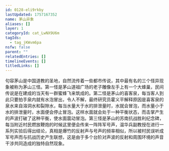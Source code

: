 ```yaml
---
id: 0128-eli9rkby
lastUpdated: 1757167352
name: 茅山异象
aliases: []
layer: 1
categoryId: cat_LwNX9U6m
tagIds:
  - tag_jKWvm6pa
nsfw: false
parent: ""
relatedEntries: []
timelineEvents: []
titledLinks: []
---
```


句容茅山是中国道教的圣地，自然流传着一些都市传说，其中最有名的三个怪异现象被称为茅山三怪。第一怪是茅山道祖广场的老子雕像左手上有一个大蜂巢，民间传说是在建成的当天有一群蜜蜂飞来筑成的。第二怪是茅山的喜客泉，每当客人到此只要拍手泉内就有水泡冒出，令人不解，最终研究员霍义平解释原因是喜客泉的泉水来自溶洞水和裂隙水，每当水量大于水的排泄量时，水就会冒泡，而水量小于水的排泄量时，水面便会停止冒泡。这样水面就会处于一种平衡状态，而击掌产生的声波打破了这种平衡，使水面震动冒泡。第三怪是茅山的苏南抗战胜利纪念碑，每当附近村民燃放鞭炮的时候这里便会传来一阵阵军号声，温华兵副教授在进行一系列实验后得出结论，真相是爆竹的反射声与号声的频率相似，所以被村民误听成军号声而与抗战历史产生联想，这是由于多个台阶对声波的反射和周围环境的声音干涉共同造成的独特自然现象。